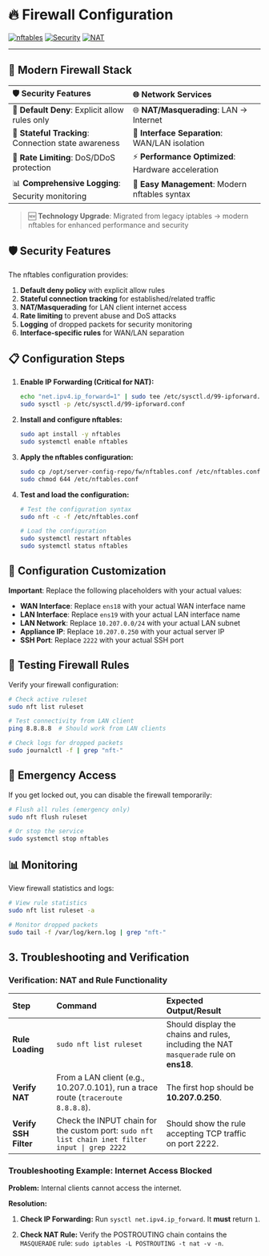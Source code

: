 # 🔥 **Firewall Configuration**

[![nftables](https://img.shields.io/badge/nftables-1.0+-red?style=for-the-badge&logo=linux&logoColor=white)](https://netfilter.org/projects/nftables/)
[![Security](https://img.shields.io/badge/Security-Enterprise%20Grade-success?style=for-the-badge&logo=shield&logoColor=white)](./nftables.conf)
[![NAT](https://img.shields.io/badge/NAT-Enabled-blue?style=for-the-badge&logo=router&logoColor=white)](./nftables.conf)

---

## 🎯 **Modern Firewall Stack**

| 🛡️ **Security Features** | 🌐 **Network Services** |
|:---|:---|
| 🚫 **Default Deny**: Explicit allow rules only | 🌐 **NAT/Masquerading**: LAN → Internet |
| 🔄 **Stateful Tracking**: Connection state awareness | 🎯 **Interface Separation**: WAN/LAN isolation |
| 🚨 **Rate Limiting**: DoS/DDoS protection | ⚡ **Performance Optimized**: Hardware acceleration |
| 📊 **Comprehensive Logging**: Security monitoring | 🔧 **Easy Management**: Modern nftables syntax |

> 🆕 **Technology Upgrade**: Migrated from legacy iptables → modern nftables for enhanced performance and security

## 🛡️ Security Features

The nftables configuration provides:

1. **Default deny policy** with explicit allow rules
2. **Stateful connection tracking** for established/related traffic
3. **NAT/Masquerading** for LAN client internet access
4. **Rate limiting** to prevent abuse and DoS attacks
5. **Logging** of dropped packets for security monitoring
6. **Interface-specific rules** for WAN/LAN separation

## 📋 Configuration Steps

1. **Enable IP Forwarding (Critical for NAT):**

    ```bash
    echo "net.ipv4.ip_forward=1" | sudo tee /etc/sysctl.d/99-ipforward.conf
    sudo sysctl -p /etc/sysctl.d/99-ipforward.conf
    ```

2. **Install and configure nftables:**

    ```bash
    sudo apt install -y nftables
    sudo systemctl enable nftables
    ```

3. **Apply the nftables configuration:**

    ```bash
    sudo cp /opt/server-config-repo/fw/nftables.conf /etc/nftables.conf
    sudo chmod 644 /etc/nftables.conf
    ```

4. **Test and load the configuration:**

    ```bash
    # Test the configuration syntax
    sudo nft -c -f /etc/nftables.conf
    
    # Load the configuration
    sudo systemctl restart nftables
    sudo systemctl status nftables
    ```

## 🔧 Configuration Customization

**Important**: Replace the following placeholders with your actual values:

- **WAN Interface**: Replace `ens18` with your actual WAN interface name
- **LAN Interface**: Replace `ens19` with your actual LAN interface name  
- **LAN Network**: Replace `10.207.0.0/24` with your actual LAN subnet
- **Appliance IP**: Replace `10.207.0.250` with your actual server IP
- **SSH Port**: Replace `2222` with your actual SSH port

## 🧪 Testing Firewall Rules

Verify your firewall configuration:

```bash
# Check active ruleset
sudo nft list ruleset

# Test connectivity from LAN client
ping 8.8.8.8  # Should work from LAN clients

# Check logs for dropped packets
sudo journalctl -f | grep "nft-"
```

## 🚨 Emergency Access

If you get locked out, you can disable the firewall temporarily:

```bash
# Flush all rules (emergency only)
sudo nft flush ruleset

# Or stop the service
sudo systemctl stop nftables
```

## 📊 Monitoring

View firewall statistics and logs:

```bash
# View rule statistics
sudo nft list ruleset -a

# Monitor dropped packets
sudo tail -f /var/log/kern.log | grep "nft-"
```

## 3. Troubleshooting and Verification

### Verification: NAT and Rule Functionality

| Step | Command | Expected Output/Result |
| :--- | :--- | :--- |
| **Rule Loading** | `sudo nft list ruleset` | Should display the chains and rules, including the NAT `masquerade` rule on **ens18**. |
| **Verify NAT** | From a LAN client (e.g., 10.207.0.101), run a trace route (`traceroute 8.8.8.8`). | The first hop should be **10.207.0.250**. |
| **Verify SSH Filter** | Check the INPUT chain for the custom port: `sudo nft list chain inet filter input \| grep 2222` | Should show the rule accepting TCP traffic on port 2222. |

### Troubleshooting Example: Internet Access Blocked

**Problem:** Internal clients cannot access the internet.

**Resolution:**

1. **Check IP Forwarding:** Run `sysctl net.ipv4.ip_forward`. It **must** return `1`.

2. **Check NAT Rule:** Verify the POSTROUTING chain contains the `MASQUERADE` rule:
   `sudo iptables -L POSTROUTING -t nat -v -n`.
